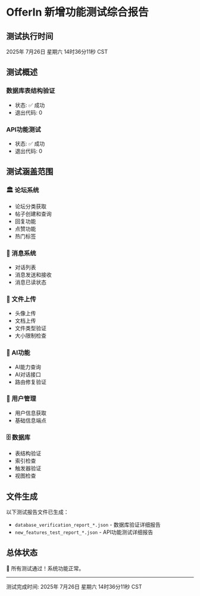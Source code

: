 # OfferIn 新增功能测试综合报告

## 测试执行时间

2025年 7月26日 星期六 14时36分11秒 CST

## 测试概述

### 数据库表结构验证

- 状态: ✅ 成功
- 退出代码: 0

### API功能测试

- 状态: ✅ 成功
- 退出代码: 0

## 测试涵盖范围

### 🏛️ 论坛系统

- 论坛分类获取
- 帖子创建和查询
- 回复功能
- 点赞功能
- 热门标签

### 💬 消息系统

- 对话列表
- 消息发送和接收
- 消息已读状态

### 📁 文件上传

- 头像上传
- 文档上传
- 文件类型验证
- 大小限制检查

### 🤖 AI功能

- AI能力查询
- AI对话接口
- 路由修复验证

### 👤 用户管理

- 用户信息获取
- 基础信息端点

### 🗄️ 数据库

- 表结构验证
- 索引检查
- 触发器验证
- 视图检查

## 文件生成

以下测试报告文件已生成：

- `database_verification_report_*.json` - 数据库验证详细报告
- `new_features_test_report_*.json` - API功能测试详细报告

## 总体状态

🎉 所有测试通过！系统功能正常。

---

测试完成时间: 2025年 7月26日 星期六 14时36分11秒 CST
